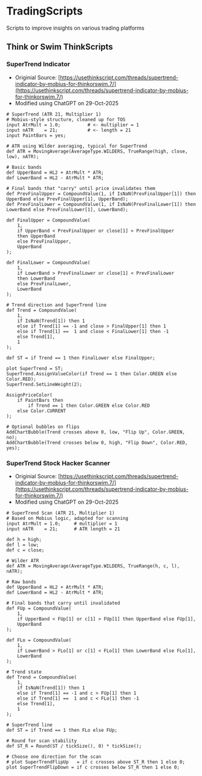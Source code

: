 # TradingScripts
Scripts to improve insights on various trading platforms

## Think or Swim ThinkScripts

### SuperTrend Indicator
 - Originial Source: [https://usethinkscript.com/threads/supertrend-indicator-by-mobius-for-thinkorswim.7/](https://usethinkscript.com/threads/supertrend-indicator-by-mobius-for-thinkorswim.7/)
 - Modified using ChatGPT on 29-Oct-2025

```
# SuperTrend (ATR 21, Multiplier 1)
# Mobius-style structure, cleaned up for TOS
input AtrMult = 1.0;          # <- multiplier = 1
input nATR    = 21;           # <- length = 21
input PaintBars = yes;

# ATR using Wilder averaging, typical for SuperTrend
def ATR = MovingAverage(AverageType.WILDERS, TrueRange(high, close, low), nATR);

# Basic bands
def UpperBand = HL2 + AtrMult * ATR;
def LowerBand = HL2 - AtrMult * ATR;

# Final bands that "carry" until price invalidates them
def PrevFinalUpper = CompoundValue(1, if IsNaN(PrevFinalUpper[1]) then UpperBand else PrevFinalUpper[1], UpperBand);
def PrevFinalLower = CompoundValue(1, if IsNaN(PrevFinalLower[1]) then LowerBand else PrevFinalLower[1], LowerBand);

def FinalUpper = CompoundValue(
    1,
    if UpperBand < PrevFinalUpper or close[1] > PrevFinalUpper
    then UpperBand
    else PrevFinalUpper,
    UpperBand
);

def FinalLower = CompoundValue(
    1,
    if LowerBand > PrevFinalLower or close[1] < PrevFinalLower
    then LowerBand
    else PrevFinalLower,
    LowerBand
);

# Trend direction and SuperTrend line
def Trend = CompoundValue(
    1,
    if IsNaN(Trend[1]) then 1
    else if Trend[1] == -1 and close > FinalUpper[1] then 1
    else if Trend[1] ==  1 and close < FinalLower[1] then -1
    else Trend[1],
    1
);

def ST = if Trend == 1 then FinalLower else FinalUpper;

plot SuperTrend = ST;
SuperTrend.AssignValueColor(if Trend == 1 then Color.GREEN else Color.RED);
SuperTrend.SetLineWeight(2);

AssignPriceColor(
    if PaintBars then
        if Trend == 1 then Color.GREEN else Color.RED
    else Color.CURRENT
);

# Optional bubbles on flips
AddChartBubble(Trend crosses above 0, low, "Flip Up", Color.GREEN, no);
AddChartBubble(Trend crosses below 0, high, "Flip Down", Color.RED, yes);
```

### SuperTrend Stock Hacker Scanner
 - Originial Source: [https://usethinkscript.com/threads/supertrend-indicator-by-mobius-for-thinkorswim.7/](https://usethinkscript.com/threads/supertrend-indicator-by-mobius-for-thinkorswim.7/)
 - Modified using ChatGPT on 29-Oct-2025

```
# SuperTrend Scan (ATR 21, Multiplier 1)
# Based on Mobius logic, adapted for scanning
input AtrMult = 1.0;     # multiplier = 1
input nATR    = 21;      # ATR length = 21

def h = high;
def l = low;
def c = close;

# Wilder ATR
def ATR = MovingAverage(AverageType.WILDERS, TrueRange(h, c, l), nATR);

# Raw bands
def UpperBand = HL2 + AtrMult * ATR;
def LowerBand = HL2 - AtrMult * ATR;

# Final bands that carry until invalidated
def FUp = CompoundValue(
    1,
    if UpperBand < FUp[1] or c[1] > FUp[1] then UpperBand else FUp[1],
    UpperBand
);

def FLo = CompoundValue(
    1,
    if LowerBand > FLo[1] or c[1] < FLo[1] then LowerBand else FLo[1],
    LowerBand
);

# Trend state
def Trend = CompoundValue(
    1,
    if IsNaN(Trend[1]) then 1
    else if Trend[1] == -1 and c > FUp[1] then 1
    else if Trend[1] ==  1 and c < FLo[1] then -1
    else Trend[1],
    1
);

# SuperTrend line
def ST = if Trend == 1 then FLo else FUp;

# Round for scan stability
def ST_R = Round(ST / tickSize(), 0) * tickSize();

# Choose one direction for the scan
# plot SuperTrendFlipUp   = if c crosses above ST_R then 1 else 0;
plot SuperTrendFlipDown = if c crosses below ST_R then 1 else 0;
```
